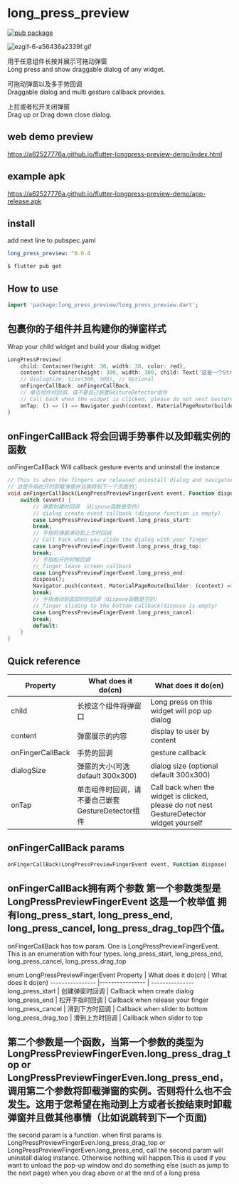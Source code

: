 # long_press_preview

[![pub package](https://img.shields.io/pub/v/long_press_preview.svg)](https://pub.dartlang.org/packages/long_press_preview)

![ezgif-6-a56436a2339f.gif](https://i.loli.net/2020/10/18/u4WmMPb6Av2ZQNc.gif)

用于任意组件长按并展示可拖动弹窗  
Long press and show draggable dialog of any widget.

可拖动弹窗以及多手势回调  
Draggable dialog and multi gesture callback provides.

上拉或者松开关闭弹窗  
Drag up or Drag down close dialog.

## web demo preview

https://a62527776a.github.io/flutter-longpress-preview-demo/index.html

## example apk

https://a62527776a.github.io/flutter-longpress-preview-demo/app-release.apk

## install
add next line to pubspec.yaml
``` yaml
long_press_preview: ^0.0.4
```

``` cmd
$ flutter pub get
```

## How to use

``` Dart
import 'package:long_press_preview/long_press_preview.dart';
```
包裹你的子组件并且构建你的弹窗样式  
--------------------------------------------------
Wrap your child widget and build your dialog widget
``` Dart
LongPressPreview(
    child: Container(height: 30, width: 30, color: red),
    content: Container(height: 300, width: 300, child: Text('这是一个String')),
    // dialogSize: Size(300, 300), // Optional
    onFingerCallBack: onFingerCallBack,
    // 单击组件时回调，请不要自己嵌套GestureDetector组件
    // Call back when the widget is clicked, please do not nest GestureDetector widget yourself
    onTap: () => () => Navigator.push(context, MaterialPageRoute(builder: (context) => SecondScreen()));
)
```

onFingerCallBack 将会回调手势事件以及卸载实例的函数  
--------------------------------------------------
onFingerCallBack Will callback gesture events and uninstall the instance
``` Dart
// This is when the fingers are released uninstall dialog and navigator to next page example
// 这是手指松开时卸载弹窗并且跳转到下一个页面的🌰
void onFingerCallBack(LongPressPreviewFingerEvent event, Function dispose) {
    switch (event) {
        // 弹窗创建时回调 （dispose函数是空的）
        // dialog create event callback (dispose function is empty)
        case LongPressPreviewFingerEvent.long_press_start:
        break;
        // 手指将弹窗滑动到上方时回调
        // Call back when you slide the dialog with your finger
        case LongPressPreviewFingerEvent.long_press_drag_top:
        break;
        // 手指松开的时候回调
        // finger leave screen callback
        case LongPressPreviewFingerEvent.long_press_end:
        dispose();
        Navigator.push(context, MaterialPageRoute(builder: (context) => SecondScreen()));
        break;
        // 手指滑动到底部时的回调（dispose函数是空的）
        // finger sliding to the bottom callback(dispose is empty)
        case LongPressPreviewFingerEvent.long_press_cancel:
        break;
        default:
    }
}

```


## Quick reference
Property | What does it do(cn) | What does it do(en)
----------------   |---------------- | ---------------
child              | 长按这个组件将弹窗口 | Long press on this widget will pop up dialog
content            | 弹窗展示的内容 | display to user by content 
onFingerCallBack   | 手势的回调 | gesture callback
dialogSize         | 弹窗的大小(可选 default 300x300) | dialog size (optional default 300x300)
onTap              | 单击组件时回调，请不要自己嵌套GestureDetector组件 | Call back when the widget is clicked, please do not nest GestureDetector widget yourself

## onFingerCallBack params
``` dart
onFingerCallBack(LongPressPreviewFingerEvent event, Function dispose)
```
onFingerCallBack拥有两个参数 第一个参数类型是LongPressPreviewFingerEvent 这是一个枚举值 拥有long_press_start, long_press_end, 
long_press_cancel, long_press_drag_top四个值。  
--------------------------------------------------
onFingerCallBack has tow param. One is  LongPressPreviewFingerEvent. This is an enumeration with four types. long_press_start, long_press_end, long_press_cancel, long_press_drag_top

enum LongPressPreviewFingerEvent
Property | What does it do(cn) | What does it do(en)
----------------   |---------------- | ---------------
long_press_start | 创建弹窗时回调 | Callback when create dialog
long_press_end | 松开手指时回调 | Callback when release your finger
long_press_cancel | 滑到下方时回调 | Callback when slider to bottom 
long_press_drag_top | 滑到上方时回调 | Callback when slider to top

第二个参数是一个函数，当第一个参数的类型为LongPressPreviewFingerEven.long_press_drag_top or LongPressPreviewFingerEven.long_press_end，调用第二个参数将卸载弹窗的实例。否则将什么也不会发生。这用于您希望在拖动到上方或者长按结束时卸载弹窗并且做其他事情（比如说跳转到下一个页面)  
--------------------------------------------------
the second param is a function. when first params is LongPressPreviewFingerEven.long_press_drag_top or LongPressPreviewFingerEven.long_press_end, call the second param will uninstall dialog instance. Otherwise nothing will happen.This is used if you want to unload the pop-up window and do something else (such as jump to the next page) when you drag above or at the end of a long press

